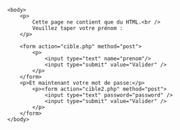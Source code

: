 <html>
    <head>
        <meta charset="utf-8" />
        <link rel="stylesheet" href="style.css" />
        <title>- Mon Formulaire -</title>
    </head>

    <body>
		<p>
			Cette page ne contient que du HTML.<br />
			Veuillez taper votre prénom :
		</p>

		<form action="cible.php" method="post">
			<p>
				<input type="text" name="prenom"/>
				<input type="submit" value="Valider" />
			</p>
		</form>
		<p>Et maintenant votre mot de passe:</p>
			<p><form action="cible2.php" method="post">
				<input type="text" password="password" />
				<input type="submit" value="Valider" />
			</p>
		</form>
    </body>
</html>